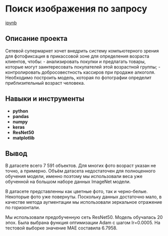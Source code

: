 # Поиск изображения по запросу

[ipynb](https://github.com/Ekaterina-Ann/Portfolio/blob/master/client_age_from_foto/client_age_from_foto.ipynb)

## Описание проекта

Сетевой супермаркет хочет внедрить систему компьютерного зрения для фотофиксация в прикассовой зоне для определения возраста клиентов, чтобы:
    - анализировать покупки и предлагать товары, которые могут заинтересовать покупателей этой возрастной группы;
    - контролировать добросовестность кассиров при продаже алкоголя.
Необходимо построить модель, которая по фотографии определит приблизительный возраст человека.


## Навыки и инструменты

- **python**
- **pandas**
- **numpy**
- **keras**
- **ResNet50**
- **matplotlib**


## Вывод

В датасете всего 7 591 объектов. Для многих фото возраст указан не точно, а примерно. Объём датасета недостаточен для полноценного обучения модели, именно поэтому мы использовали веса уже обученной на большом наборе данных ImageNet модели.

В датасете представленны как цветные фото, так и черно-белые. Некоторые фото уже повернуты. Поскольку данных достаточно мало, в качестве метода аугментации мы использовали зеркальное отражение по горизонтали.

Мы использовали предобученную сеть ResNet50. Модель обучалась 20 эпох. Была выбрана функция оптимизации Adam с шагом lr=0.0005. На тестовой выборке значение MAE составила 6.7958.
